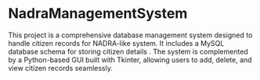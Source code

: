 # NadraManagementSystem
This project is a comprehensive database management system designed to handle citizen records for NADRA-like system. It includes a MySQL database schema for storing citizen details . The system is complemented by a Python-based GUI built with Tkinter, allowing users to add, delete, and view citizen records seamlessly. 
